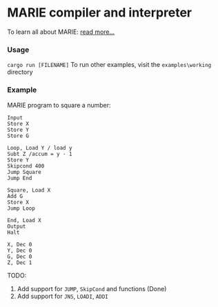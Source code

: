 # MARIE compiler and interpreter

To learn all about MARIE: <a href="http://www.cs.uni.edu/~fienup/cs041s11/lectures/Supplement_MARE_AL.pdf"> read more... </a>

### Usage

`cargo run [FILENAME]`
To run other examples, visit the `examples\working` directory

### Example 

MARIE program to square a number:

```
Input
Store X
Store Y
Store G

Loop, Load Y / load y
Subt Z /accum = y - 1
Store Y
Skipcond 400
Jump Square
Jump End

Square, Load X
Add G
Store X
Jump Loop

End, Load X
Output
Halt

X, Dec 0
Y, Dec 0
G, Dec 0
Z, Dec 1
```



TODO:

1. Add support for `JUMP`, `SkipCond` and functions (Done)
2. Add support for `JNS`, `LOADI`, `ADDI`
